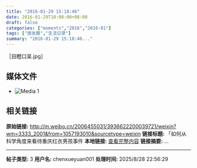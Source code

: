 ```yaml
---
title: "2016-01-29 15:18:46"
date: 2016-01-29T10:00:00+08:00
draft: false
categories: ["moments","2016","2016-01"]
tags: ["朋友圈","生活记录"]
summary: "2016-01-29 15:18:46..."
---
```


［目瞪口呆.jpg］

## 媒体文件

- ![Media 1](/Moments/photos/2016-01-29/201601291518460.jpg)

## 相关链接

**原始链接:** http://m.weibo.cn/2006455031/3936622200039721/weixin?wm=3333_2001&from=1057193010&sourcetype=weixin
**链接标题:** 「如何从科学角度来看待重庆红衣男孩事件
**本地链接:** [查看完整内容](/link_content/2016/01/2016-01-29/link_content/)
**链接摘要:** ...

---

**帖子类型:** 3
**用户名:** chenxueyuan001
**处理时间:** 2025/8/28 22:56:29